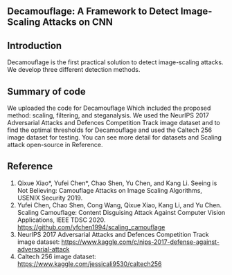 
Decamouflage: A Framework to Detect Image-Scaling Attacks on CNN
------------------------------------------------------------------------------------------------------------------------------


Introduction
------------------------------------------------------------------------------------------------------------------------------

Decamouflage is the first practical solution to detect image-scaling attacks. 
We develop three different detection methods.

Summary of code
------------------------------------------------------------------------------------------------------------------------------

We uploaded the code for Decamouflage Which included the proposed method: scaling, filtering, and steganalysis. 
We used the NeurIPS 2017 Adversarial Attacks and Defences Competition Track image dataset and to find the optimal thresholds for Decamouflage 
and used the Caltech 256 image dataset for testing. You can see more detail for datasets and Scaling attack open-source in Reference.

Reference
------------------------------------------------------------------------------------------------------------------------------

1. Qixue Xiao*, Yufei Chen*, Chao Shen, Yu Chen, and Kang Li. Seeing is Not Believing: Camouflage Attacks on Image Scaling Algorithms, USENIX Security 2019.
2. Yufei Chen, Chao Shen, Cong Wang, Qixue Xiao, Kang Li, and Yu Chen. Scaling Camouflage: Content Disguising Attack Against Computer Vision Applications, IEEE TDSC 2020.
   https://github.com/yfchen1994/scaling_camouflage
3. NeurIPS 2017 Adversarial Attacks and Defences Competition Track image dataset: https://www.kaggle.com/c/nips-2017-defense-against-adversarial-attack
4. Caltech 256 image dataset: https://www.kaggle.com/jessicali9530/caltech256
